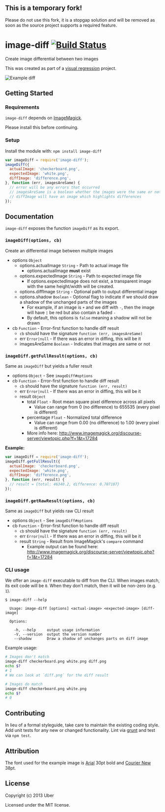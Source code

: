 ## This is a temporary fork! 

Please do not use this fork, it is a stopgap solution and will be removed as soon as the source project supports a required feature.

# image-diff [![Build Status](https://travis-ci.org/uber/image-diff.svg?branch=master)](https://travis-ci.org/uber/image-diff)

Create image differential between two images

This was created as part of a [visual regression][] project.

[visual regression]: http://www.youtube.com/watch?v=1wHr-O6gEfc

![Example diff](docs/example.png)

## Getting Started
### Requirements
`image-diff` depends on [ImageMagick][].

Please install this before continuing.

[ImageMagick]: http://www.imagemagick.org/

### Setup
Install the module with: `npm install image-diff`

```javascript
var imageDiff = require('image-diff');
imageDiff({
  actualImage: 'checkerboard.png',
  expectedImage: 'white.png',
  diffImage: 'difference.png',
}, function (err, imagesAreSame) {
  // error will be any errors that occurred
  // imagesAreSame is a boolean whether the images were the same or not
  // diffImage will have an image which highlights differences
});
```

## Documentation
`image-diff` exposes the function `imageDiff` as its export.

### `imageDiff(options, cb)`
Create an differential image between multiple images

- options `Object`
    - options.actualImage `String` - Path to actual image file
        - options.actualImage **must** exist
    - options.expectedImage `String` - Path to expected image file
        - If options.expectedImage does not exist, a transparent image with the same height/width will be created.
    - options.diffImage `String` - Optional path to output differential image
    - options.shadow `Boolean` - Optional flag to indicate if we should draw a shadow of the unchanged parts of the images
        - For example, if an image is `+` and we diff with `-`, then the image will have `|` be red but also contain a faded `-`
        - By default, this options is `false` meaning a shadow will not be drawn
- cb `Function` - Error-first function to handle diff result
    - `cb` should have the signature `function (err, imagesAreSame)`
    - err `Error|null` - If there was an error in diffing, this will be it
    - imagesAreSame `Boolean` - Indicates that images are same or not

### `imageDiff.getFullResult(options, cb)`
Same as `imageDiff` but yields a fuller result

- options `Object` - See `imageDiff#options`
- cb `Function` - Error-first function to handle diff result
    - `cb` should have the signature `function (err, result)`
    - err `Error|null` - If there was an error in diffing, this will be it
    - result `Object`
        - total `Float` - Root mean square pixel difference across all pixels
          - Value can range from 0 (no difference) to 655535 (every pixel is different)
        - percentage `Float` - Normalized total difference
          - Value can range from 0.00 (no difference) to 1.00 (every pixel is different)
        - More info here: http://www.imagemagick.org/discourse-server/viewtopic.php?f=1&t=17284

**Example:**

```javascript
var imageDiff = require('image-diff');
imageDiff.getFullResult({
  actualImage: 'checkerboard.png',
  expectedImage: 'white.png',
  diffImage: 'difference.png',
}, function (err, result) {
  // result = {total: 46340.2, difference: 0.707107}
});
```

### `imageDiff.getRawResult(options, cb)`
Same as `imageDiff` but yields raw CLI result

- options `Object` - See `imageDiff#options`
- cb `Function` - Error-first function to handle diff result
    - `cb` should have the signature `function (err, result)`
    - err `Error|null` - If there was an error in diffing, this will be it
    - result `String` - Result from ImageMagick's `compare` command
        - Example output can be found here: http://www.imagemagick.org/discourse-server/viewtopic.php?f=1&t=17284

### CLI usage
We offer an `image-diff` executable to diff from the CLI. When images match, its exit code will be `0`. When they don't match, then it will be non-zero (e.g. `1`).

```
$ image-diff --help

  Usage: image-diff [options] <actual-image> <expected-image> [diff-image]

  Options:

    -h, --help     output usage information
    -V, --version  output the version number
    --shadow       Draw a shadow of unchanges parts on diff image

```

Example usage:

```bash
# Images don't match
image-diff checkerboard.png white.png diff.png
echo $?
# 1
# We can look at `diff.png` for the diff result

# Images do match
image-diff checkerboard.png white.png
echo $?
# 0
```

## Contributing
In lieu of a formal styleguide, take care to maintain the existing coding style. Add unit tests for any new or changed functionality. Lint via [grunt](https://github.com/gruntjs/grunt) and test via `npm test`.

## Attribution
The font used for the example image is [Arial][] 30pt bold and [Courier New][] 38pt.

[Arial]: http://en.wikipedia.org/wiki/Arial
[Courier New]: http://en.wikipedia.org/wiki/Courier_%28typeface%29#Courier_New

## License
Copyright (c) 2013 Uber

Licensed under the MIT license.
